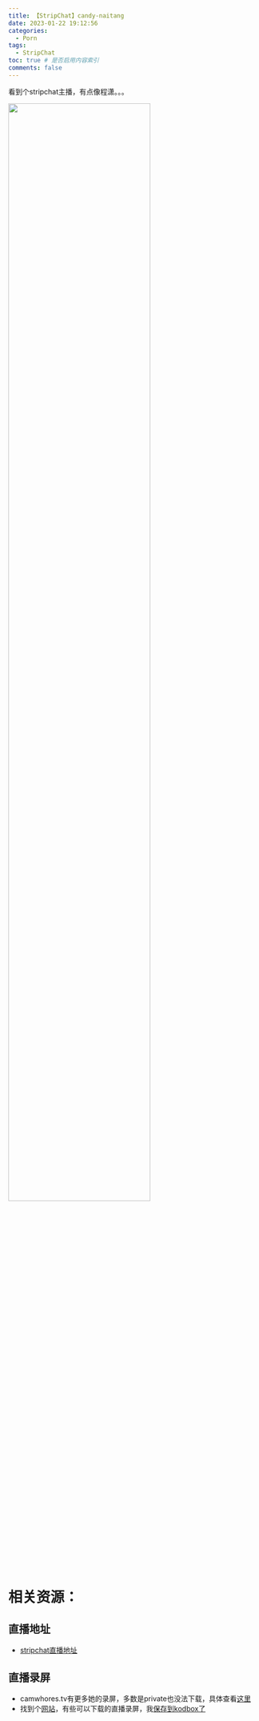```yaml
---
title: 【StripChat】candy-naitang
date: 2023-01-22 19:12:56
categories:
  - Porn
tags:
  - StripChat
toc: true # 是否启用内容索引
comments: false
---
```

看到个stripchat主播，有点像程潇。。。
<div>
    <img src="http://google.hongkong.styuan990102.top:38219/?explorer/share/file&hash=44caNN50dNqFkLuTQjZCC2SR6CNlCp_LvjblbB_StAMM8rhlNAgEY1MYGZ105Tdsfuo" width="75%"/>
</div>

# 相关资源：
## 直播地址
 - [stripchat直播地址](https://zh.stripchat.com/Candy-naitang/profile)
## 直播录屏
 - camwhores.tv有更多她的录屏，多数是private也没法下载，具体查看[这里](https://www.camwhores.tv/search/naitang/#search?asgtbndr=1)
 - 找到个[网站](https://www.showcamrips.com/model/en/candy-naitang/)，有些可以下载的直播录屏，我[保存到kodbox了](http://google.hongkong.styuan990102.top:38219/#s/87rxKbtQ)